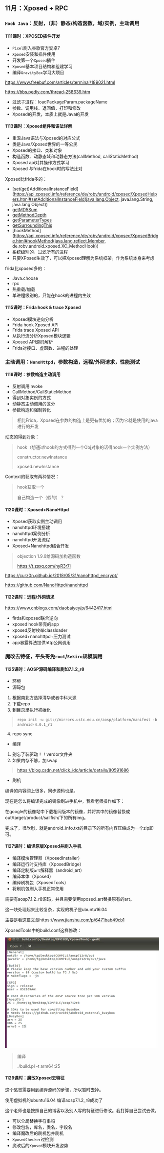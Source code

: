 ## 11月：Xposed + RPC

### `Hook Java`：反射，（非）静态/构造函数，域/实例，主动调用

#### 1111课时：XPOSED插件开发

- `Pixel`刷入谷歌官方安卓7
- `Xposed`安装和插件使用
- 开发第一个`Xposed`插件
- `Xposed`基本项目结构和组建学习
- 编译`GravityBox`学习大项目

https://www.freebuf.com/articles/terminal/189021.html

https://bbs.pediy.com/thread-258639.htm

- 过滤子进程：loadPackageParam.packageName
- 参数、调用栈、返回值，打印和修改
- Xposed的开发，本质上就是Java的开发

#### 1113课时：Xposed组件和语法详解

- 重温Java语法与Xposed的对应公式
- 类是Java/Xposed世界的一等公民
- Xposed的接口、类和对象
- 构造函数、动静态域和动静态方法(callMethod, callStaticMethod)
- Xposed api对其操作方式学习
- Xposed 与frida在hook时的写法比对

Xposed比frida多的：

- [set(get)AdditionalInstanceField](https://api.xposed.info/reference/de/robv/android/xposed/XposedHelpers.html#setAdditionalInstanceField(java.lang.Object, java.lang.String, java.lang.Object))
- [getMD5Sum](https://api.xposed.info/reference/de/robv/android/xposed/XposedHelpers.html#getMD5Sum(java.lang.String))
- [getMethodDepth](https://api.xposed.info/reference/de/robv/android/xposed/XposedHelpers.html#getMethodDepth(java.lang.String))
- [getParameterTypes](https://api.xposed.info/reference/de/robv/android/xposed/XposedHelpers.html#getParameterTypes(java.lang.Object...))
- [getSurroundingThis](https://api.xposed.info/reference/de/robv/android/xposed/XposedHelpers.html#getSurroundingThis(java.lang.Object))
- [hookMethod](https://api.xposed.info/reference/de/robv/android/xposed/XposedBridge.html#hookMethod(java.lang.reflect.Member, de.robv.android.xposed.XC_MethodHook))
- 系统级别的，过滤所有的进程
- 只要XPosed生效了，可以把Xposed理解为系统框架。作为系统本身来考虑

frida比xposed多的：

- Java.choose
- rpc
- 热重载/加载
- 单进程级别的，只能在hook的进程内生效

#### 1115课时：Frida hook & trace Xposed

- Xposed模块逆向分析 
- Frida hook Xposed API
- Frida trace Xposed API
- 从执行流分析Xposed模块逻辑
- Xposed API源码解析
- Frida对接口、虚函数、进程的处理

### 主动调用：`NanoHttpd`，参数构造，远程/外网请求，性能测试

#### 1118课时：参数构造主动调用

- 反射调用invoke
- CallMethod/CallStaticMethod
- 得到对象实例的方式
- 动静态主动调用的区分
- 参数构造和强制转化

> 相比Frida，Xposed在参数的构造上是更有优势的；因为它就是使用的java进行的开发

动态的得到对象：

>hook（想通过hook的方式得到一个Obj对象的话得hook一个实例方法）
>
>constructor.newInstance
>
>xposed.newInstance

Context的获取有两种情况：

> hook获取一个
>
> 自己构造一个（假的）？

#### 1120课时：Xposed+NanoHttpd

- Xposed获取实例主动调用
- nanohttpd环境搭建
- nanohttpd案例分析
- nanohttpd开发流程
- Xposed+Nanohttpd结合开发

> objection 1.9.6给源码加构造函数
>
> https://t.zsxq.com/nyR3r7i

https://curz0n.github.io/2018/05/31/nanohttpd_encrypt/

https://github.com/NanoHttpd/nanohttpd

#### 1122课时：远程/外网请求

https://www.cnblogs.com/xiaobaiyey/p/6442417.html

- firda和xposed联合逆向
- xposed hook带壳的app
- xposed反射枚举classloader
- xposed+nanohttpd+压力测试
- app暴露算法提供http公网调用

### 魔改去特征，平头哥免`root`/`Sekiro`规模调用

#### 1125课时：AOSP源码编译和刷如7.1.2_r8

- 环境
- 源码包

1. 根据南北方选择清华或者中科大源
2. 下载repo
3. 到目录里执行初始化

> ```
> repo init -u git://mirrors.ustc.edu.cn/aosp/platform/manifest -b android-4.0.1_r1
> ```

4. repo sync

- 编译

1. 别忘了装驱动！！verdor文件夹
2. 如果内存不够，加swap

> https://blog.csdn.net/click_idc/article/details/80591686

- 刷机

编译的内容网上很多，同步源码也是。

现在是怎么将编译完成的镜像刷进手机中，我看老师操作如下：

在google的镜像站中下载相同版本的镜像，并将其中的镜像替换成out/target/product/sailfish/下的所有img。

完成了，很欣慰，就是android_info.txt的目录下的所有内容压缩成为一个zip即可。

#### 1127课时：编译原版Xposed并刷入手机

- 编译模块管理器（XposedInstaller）
- 编译运行时支持库（XposedBridge）
- 编译定制版`art`解释器（android_art）
- 编译本体（Xposed）
- 编译刷机包（XposedTools）
- 将刷机包刷入手机正常使用

需要有aosp7.1.2_r8源码，并且需要使用xposed_art替换原有的art。

这一块处理起来比较复杂，实现的机子是ubuntu16.04

主要是看这篇文章https://www.jianshu.com/p/6471bab49cb1

XposedTools中的build.conf这样修改：

![](../image/506.png)

> 编译
>
> ./build.pl -t arm64:25

#### 1129课时：魔改Xposed去特征

这个感觉需要用到编译源码的步骤，所以暂时去掉。

使用虚拟机的ubuntu16.04 编译aosp7.1.2_r8成功了

这个老师也是按照自己的博客以及别人写的特征进行修改。我打算自己尝试去做。

- 可以全局替换字符串吗
- 修改包名，库名，类名，字段名
- 编译魔改后的刷机包并刷机
- `XposedChecker`过检测
- 魔改后的`Xposed`模块开发姿势
